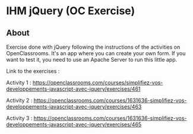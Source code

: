 # IHM jQuery (OC Exercise)

## About
Exercise done with jQuery following the instructions of the activities on OpenClassrooms. It's an app where you can create your own form. If you want to test it, you need to use an Apache Server to run this little app.

Link to the exercises :

Activity 1 : https://openclassrooms.com/courses/simplifiez-vos-developpements-javascript-avec-jquery/exercises/461

Activity 2 : https://openclassrooms.com/courses/1631636-simplifiez-vos-developpements-javascript-avec-jquery/exercises/463

Activity 3 : https://openclassrooms.com/courses/1631636-simplifiez-vos-developpements-javascript-avec-jquery/exercises/465
